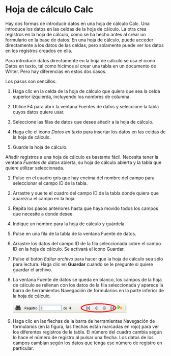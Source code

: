 
# Hoja de cálculo Calc

Hay dos formas de introducir datos en una hoja de cálculo Calc. Una introduce los datos en las celdas de la hoja de cálculo. La otra crea registros en la hoja de cálculo, como se ha hecho antes al crear un formulario en la base de datos. En una hoja de cálculo, puede acceder directamente a los datos de las celdas, pero solamente puede ver los datos en los registros creados en ella.

Para introducir datos directamente en la hoja de cálculo se usa el icono Datos en texto, tal como hicimos al crear una tabla en un documento de Writer. Pero hay diferencias en estos dos casos.

Los pasos son sencillos.

1. Haga clic en la celda de la hoja de cálculo que quiera que sea la celda superior izquierda, incluyendo los nombres de columna.

1. Utilice F4 para abrir la ventana Fuentes de datos y seleccione la tabla cuyos datos quiere usar.

1. Seleccione las filas de datos que desee añadir a la hoja de cálculo.

1. Haga clic el icono *Datos en texto* para insertar los datos en las celdas de la hoja de cálculo.

1. Guarde la hoja de cálculo.

Añadir registros a una hoja de cálculo es bastante fácil. Necesita tener la ventana *Fuentes de datos* abierta, su hoja de cálculo abierta y la tabla que quiere utilizar seleccionada.

1. Pulse en el cuadro gris que hay encima del nombre del campo para seleccionar el campo ID de la tabla.

1. Arrastre y suelte el cuadro del campo ID de la tabla donde quiera que aparezca el campo en la hoja.

1. Repita los pasos anteriores hasta que haya movido todos los campos que necesite a donde desee.

1. Indique un nombre para la hoja de cálculo y guárdela.

1. Pulse en una fila de la tabla de la ventana Fuente de datos.

1. Arrastre los datos del campo ID de la fila seleccionada sobre el campo ID en la hoja de cálculo. Se activará el icono Guardar.

1. Pulse el botón *Editar archivo* para hacer que la hoja de cálculo sea sólo para lectura. Haga clic en **Guardar** cuando se le pregunte si quiere guardar el archivo.

1. La ventana Fuente de datos se queda en blanco, los campos de la hoja de cálculo se rellenan con los datos de la fila seleccionada y aparece la barra de herramientas Navegación de formularios en la parte inferior de la hoja de cálculo.

    ![](https://raw.githubusercontent.com/catedu/libreOffice-la-suite-ofimatica-libre/master/img/fig41.png)

1. Haga clic en las flechas de la barra de herramientas Navegación de formularios (en la figura, las flechas están marcadas en rojo) para ver los diferentes registros de la tabla. El número del cuadro cambia según lo hace el número de registro al pulsar una flecha. Los datos de los campos cambian según los datos que tenga ese número de registro en particular.
